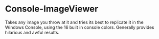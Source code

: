 # Console-ImageViewer
Takes any image you throw at it and tries its best to replicate it in the Windows Console, using the 16 built in console colors.  Generally provides hilarious and awful results.
